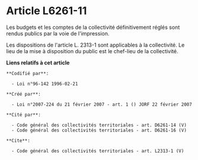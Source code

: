 # Article L6261-11

Les budgets et les comptes de la collectivité définitivement réglés sont rendus publics par la voie de l'impression. 

Les dispositions de l'article L. 2313-1 sont applicables à la collectivité. Le lieu de la mise à disposition du public est le
chef-lieu de la collectivité.

**Liens relatifs à cet article**

	**Codifié par**:

	  - Loi n°96-142 1996-02-21

	**Créé par**:

	  - Loi n°2007-224 du 21 février 2007 - art. 1 () JORF 22 février 2007

	**Cité par**:

	  - Code général des collectivités territoriales - art. D6261-14 (V)
	  - Code général des collectivités territoriales - art. D6261-16 (V)

	**Cite**:

	  - Code général des collectivités territoriales - art. L2313-1 (V)
